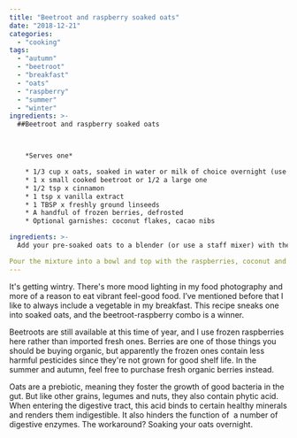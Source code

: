 ```yaml
---
title: "Beetroot and raspberry soaked oats"
date: "2018-12-21"
categories: 
  - "cooking"
tags: 
  - "autumn"
  - "beetroot"
  - "breakfast"
  - "oats"
  - "raspberry"
  - "summer"
  - "winter"
ingredients: >-
  ##Beetroot and raspberry soaked oats



    *Serves one*

 	* 1/3 cup x oats, soaked in water or milk of choice overnight (use just enough liquid to cover the oats in a bowl)
 	* 1 x small cooked beetroot or 1/2 a large one
 	* 1/2 tsp x cinnamon
 	* 1 tsp x vanilla extract
 	* 1 TBSP x freshly ground linseeds
 	* A handful of frozen berries, defrosted
 	* Optional garnishes: coconut flakes, cacao nibs

ingredients: >-
  Add your pre-soaked oats to a blender (or use a staff mixer) with the beetroot, cinnamon, vanilla and ground linseeds. Blend until smooth.

Pour the mixture into a bowl and top with the raspberries, coconut and cacao nibs before serving.
---
```

It's getting wintry. There's more mood lighting in my food photography and more of a reason to eat vibrant feel-good food. I’ve mentioned before that I like to always include a vegetable in my breakfast. This recipe sneaks one into soaked oats, and the beetroot-raspberry combo is a winner.

Beetroots are still available at this time of year, and I use frozen raspberries here rather than imported fresh ones. Berries are one of those things you should be buying organic, but apparently the frozen ones contain less harmful pesticides since they're not grown for good shelf life. In the summer and autumn, feel free to purchase fresh organic berries instead.

Oats are a prebiotic, meaning they foster the growth of good bacteria in the gut. But like other grains, legumes and nuts, they also contain phytic acid. When entering the digestive tract, this acid binds to certain healthy minerals and renders them indigestible. It also hinders the function of  a number of digestive enzymes. The workaround? Soaking your oats overnight.
